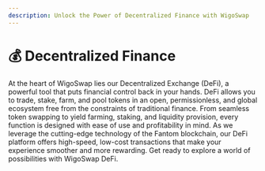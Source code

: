 ```yaml
---
description: Unlock the Power of Decentralized Finance with WigoSwap
---
```


# 💰 Decentralized Finance

At the heart of WigoSwap lies our Decentralized Exchange (DeFi), a powerful tool that puts financial control back in your hands. DeFi allows you to trade, stake, farm, and pool tokens in an open, permissionless, and global ecosystem free from the constraints of traditional finance. From seamless token swapping to yield farming, staking, and liquidity provision, every function is designed with ease of use and profitability in mind. As we leverage the cutting-edge technology of the Fantom blockchain, our DeFi platform offers high-speed, low-cost transactions that make your experience smoother and more rewarding. Get ready to explore a world of possibilities with WigoSwap DeFi.
